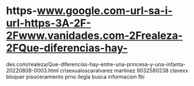 # https-www.google.com-url-sa-i-url-https-3A-2F-2Fwww.vanidades.com-2Frealeza-2FQue-diferencias-hay-
des.com/realeza/Que-diferencias-hay-entre-una-princesa-y-una-infanta-20220808-0003.html crisexualoscaralvarez martinez 9032580238 clavexx bloquer pisoceramiento prno ilegla busca informacion fbi 
